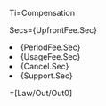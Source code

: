 Ti=Compensation

Secs={UpfrontFee.Sec}</li><li>{PeriodFee.Sec}</li><li>{UsageFee.Sec}</li><li>{Cancel.Sec}</li><li>{Support.Sec}

=[Law/Out/Out0]
